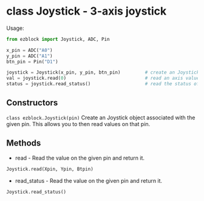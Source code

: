 # class Joystick - 3-axis joystick

Usage:
```python
from ezblock import Joystick, ADC, Pin

x_pin = ADC("A0")
y_pin = ADC("A1")
btn_pin = Pin("D1")

joystick = Joystick(x_pin, y_pin, btn_pin)         # create an Joystick object from a pin
val = joystick.read(0)                             # read an axis value
status = joystick.read_status()                    # read the status of joystick
```
## Constructors
```class ezblock.Joystick(pin)```
Create an Joystick object associated with the given pin. This allows you to then read values on that pin.

## Methods
- read - Read the value on the given pin and return it. 
```python
Joystick.read(Xpin, Ypin, Btpin)
```
- read_status - Read the value on the given pin and return it. 
```python
Joystick.read_status()
```
